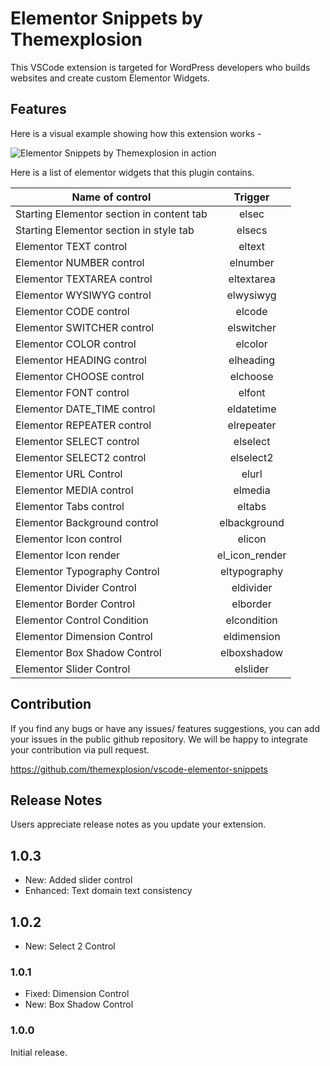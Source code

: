 # Elementor Snippets by Themexplosion

This VSCode extension is targeted for WordPress developers who builds websites and create custom Elementor Widgets.

## Features

Here is a visual example showing how this extension works -


![Elementor Snippets by Themexplosion in action](images/showcase.gif)

Here is a list of elementor widgets that this plugin contains.


| Name of control    | Trigger |
| ------------------ | :-------: |
| Starting Elementor section in content tab |    elsec    |
| Starting Elementor section in style tab   |   elsecs   |
| Elementor TEXT control            |    eltext     |
| Elementor NUMBER control          |    elnumber     |
| Elementor TEXTAREA control        |    eltextarea   |
| Elementor WYSIWYG control        |    elwysiwyg   |
| Elementor CODE control        |    elcode   |
| Elementor SWITCHER control       |    elswitcher   |
| Elementor COLOR control       |    elcolor   |
| Elementor HEADING control       |    elheading   |
| Elementor CHOOSE control      |    elchoose   |
| Elementor FONT control      |    elfont   |
| Elementor DATE_TIME control     |    eldatetime   |
| Elementor REPEATER control     |    elrepeater   |
| Elementor SELECT control    |    elselect   |
| Elementor SELECT2 control    |    elselect2   |
| Elementor URL Control    |    elurl   |
| Elementor MEDIA control    |    elmedia   |
| Elementor Tabs control    |    eltabs   |
| Elementor Background control    |    elbackground   |
| Elementor Icon control    |    elicon   |
| Elementor Icon render    |    el_icon_render   |
| Elementor Typography Control  |    eltypography   |
| Elementor Divider Control  |    eldivider   |
| Elementor Border Control  |    elborder   |
| Elementor Control Condition  |    elcondition   |
| Elementor Dimension Control  |    eldimension   |
| Elementor Box Shadow Control  |    elboxshadow   |
| Elementor Slider Control  |    elslider   |

## Contribution

If you find any bugs or have any issues/ features suggestions, you can add your issues in the public github repository. We will be happy to integrate your contribution via pull request.

https://github.com/themexplosion/vscode-elementor-snippets

## Release Notes

Users appreciate release notes as you update your extension.

## 1.0.3

- New: Added slider control
- Enhanced: Text domain text consistency

## 1.0.2

- New: Select 2 Control

### 1.0.1

- Fixed: Dimension Control
- New: Box Shadow Control

### 1.0.0

Initial release.
